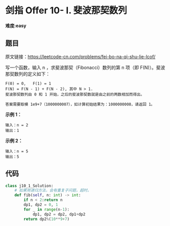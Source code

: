 # 剑指 Offer 10- I. 斐波那契数列
**难度:easy**
## 题目
原文链接：https://leetcode-cn.com/problems/fei-bo-na-qi-shu-lie-lcof/

写一个函数，输入 n ，求斐波那契（Fibonacci）数列的第 n 项（即 F(N)）。斐波那契数列的定义如下：
```
F(0) = 0,   F(1) = 1
F(N) = F(N - 1) + F(N - 2), 其中 N > 1.
斐波那契数列由 0 和 1 开始，之后的斐波那契数就是由之前的两数相加而得出。

答案需要取模 1e9+7（1000000007），如计算初始结果为：1000000008，请返回 1。
```
**示例 1：**
```
输入：n = 2
输出：1
```
**示例 2：**
```
输入：n = 5
输出：5
```

## 代码
```python
class j10_1_Solution:
    # 如果用递归方法，会有重复子问题，超时。
    def fib(self, n: int) -> int:
        if n < 2:return n
        dp1, dp2 = 0, 1
        for _ in range(n-1):
            dp1, dp2 = dp2, dp1+dp2
        return dp2%(10**9+7)
```
